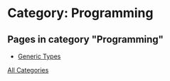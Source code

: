 # Category: Programming

## Pages in category "Programming"

- [Generic Types](../blog\post\java\generic-types.md)

[All Categories](./index.md)

